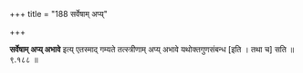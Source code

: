 +++
title = "188 सर्वेषाम् अप्य्"

+++

**सर्वेषाम् अप्य् अभावे** इत्य् एतस्माद् गम्यते तत्स्त्रीणाम् अप्य् अभावे यथोक्तगुणसंबन्ध [इति । तथा च] सति ॥ ९.१८८ ॥